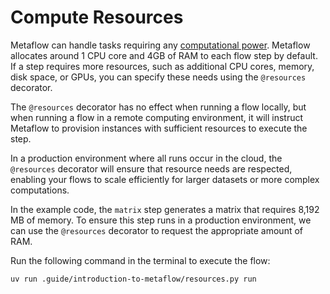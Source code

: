 # Compute Resources

Metaflow can handle tasks requiring any [computational power](https://docs.metaflow.org/scaling/remote-tasks/requesting-resources). Metaflow allocates around 1 CPU core and 4GB of RAM to each flow step by default. If a step requires more resources, such as additional CPU cores, memory, disk space, or GPUs, you can specify these needs using the `@resources` decorator. 

The `@resources` decorator has no effect when running a flow locally, but when running a flow in a remote computing environment, it will instruct Metaflow to provision instances with sufficient resources to execute the step.

In a production environment where all runs occur in the cloud, the `@resources` decorator will ensure that resource needs are respected, enabling your flows to scale efficiently for larger datasets or more complex computations. 

In the example code, the `matrix` step generates a matrix that requires 8,192 MB of memory. To ensure this step runs in a production environment, we can use the `@resources` decorator to request the appropriate amount of RAM.

Run the following command in the terminal to execute the flow:

```shell
uv run .guide/introduction-to-metaflow/resources.py run
```